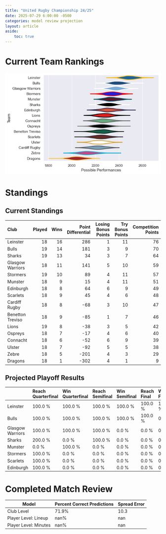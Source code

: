 ```yaml
---  
title: "United Rugby Championship 24/25"  
date: 2025-07-29 6:00:00 -0500  
categories: model review projection  
layout: article  
aside:  
    toc: true  
---
```

# Current Team Rankings


![Club Rankings](plots/rankings_United_Rugby_Championship_2425.png)
# Standings

## Current Standings


| Club             |   Played |   Wins |   Point Differential |   Losing Bonus Points |   Try Bonus Points |   Competition Points |
|:-----------------|---------:|-------:|---------------------:|----------------------:|-------------------:|---------------------:|
| Leinster         |       18 |     16 |                  286 |                     1 |                 11 |                   76 |
| Bulls            |       19 |     14 |                  181 |                     3 |                  9 |                   70 |
| Sharks           |       19 |     13 |                   34 |                     3 |                  7 |                   64 |
| Glasgow Warriors |       18 |     11 |                  141 |                     5 |                 10 |                   59 |
| Stormers         |       19 |     10 |                   89 |                     4 |                 11 |                   57 |
| Munster          |       18 |      9 |                   15 |                     4 |                 11 |                   51 |
| Edinburgh        |       18 |      8 |                   64 |                     6 |                  9 |                   49 |
| Scarlets         |       18 |      9 |                   45 |                     4 |                  6 |                   48 |
| Cardiff Rugby    |       18 |      8 |                  -68 |                     3 |                 10 |                   47 |
| Benetton Treviso |       18 |      9 |                  -85 |                     1 |                  7 |                   46 |
| Lions            |       19 |      8 |                  -38 |                     3 |                  5 |                   42 |
| Ospreys          |       18 |      7 |                  -17 |                     4 |                  6 |                   40 |
| Connacht         |       18 |      6 |                  -52 |                     6 |                  9 |                   39 |
| Ulster           |       18 |      7 |                  -92 |                     5 |                  5 |                   38 |
| Zebre            |       18 |      5 |                 -201 |                     4 |                  3 |                   29 |
| Dragons          |       18 |      1 |                 -302 |                     4 |                  1 |                    9 |



## Projected Playoff Results


|                  | Reach Quarterfinal   | Win Quarterfinal   | Reach Semifinal   | Win Semifinal   | Reach Final   | Win Final   |
|:-----------------|:---------------------|:-------------------|:------------------|:----------------|:--------------|:------------|
| Leinster         | 100.0 %              | 100.0 %            | 100.0 %           | 100.0 %         | 100.0 %       | 100.0 %     |
| Bulls            | 100.0 %              | 100.0 %            | 100.0 %           | 100.0 %         | 100.0 %       | 0.0 %       |
| Glasgow Warriors | 100.0 %              | 100.0 %            | 100.0 %           | 0.0 %           | 0.0 %         | 0.0 %       |
| Sharks           | 200.0 %              | 0.0 %              | 100.0 %           | 0.0 %           | 0.0 %         | 0.0 %       |
| Munster          | 0.0 %                | 100.0 %            | 0.0 %             | 0.0 %           | 0.0 %         | 0.0 %       |
| Stormers         | 100.0 %              | 0.0 %              | 0.0 %             | 0.0 %           | 0.0 %         | 0.0 %       |
| Scarlets         | 100.0 %              | 0.0 %              | 0.0 %             | 0.0 %           | 0.0 %         | 0.0 %       |
| Edinburgh        | 100.0 %              | 0.0 %              | 0.0 %             | 0.0 %           | 0.0 %         | 0.0 %       |



# Completed Match Review


| Model | Percent Correct Predictions | Spread Error |
| ------ | ------ | ------ |
| Club Level | 71.9% | 10.3 |
| Player Level: Lineup | nan% | nan |
| Player Level: Minutes | nan% | nan |

